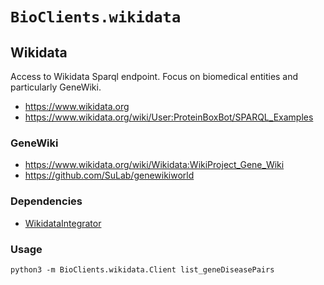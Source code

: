 # `BioClients.wikidata`

## Wikidata

Access to Wikidata Sparql endpoint. Focus on biomedical entities
and particularly GeneWiki.

  * <https://www.wikidata.org>
  * <https://www.wikidata.org/wiki/User:ProteinBoxBot/SPARQL_Examples>

### GeneWiki

  * <https://www.wikidata.org/wiki/Wikidata:WikiProject_Gene_Wiki>
  * <https://github.com/SuLab/genewikiworld>

### Dependencies

  * [WikidataIntegrator](https://github.com/SuLab/WikidataIntegrator)

### Usage

```
python3 -m BioClients.wikidata.Client list_geneDiseasePairs
```
